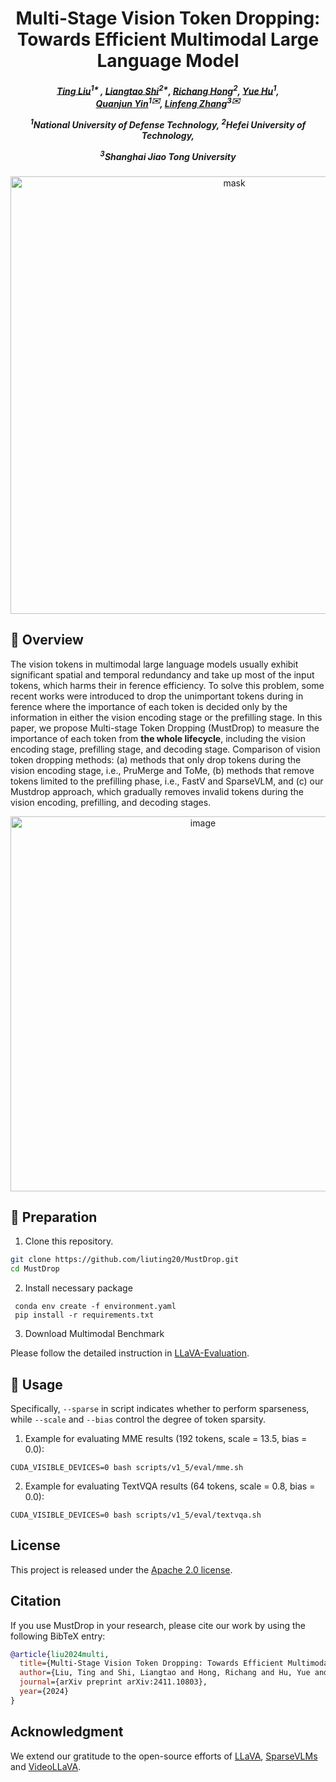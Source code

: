 <div align="center">

<h1> Multi-Stage Vision Token Dropping: Towards Efficient Multimodal Large Language Model </h1>

<h5 align="center"> 

[Ting Liu]()<sup>1* </sup>,
[Liangtao Shi]()<sup>2*</sup>,
[Richang Hong]()<sup>2</sup>,
[Yue Hu]()<sup>1</sup>,\
[Quanjun Yin]()<sup>1✉️</sup>,
[Linfeng Zhang]()<sup>3✉️</sup>

<sup>1</sup>National University of Defense Technology, <sup>2</sup>Hefei University of Technology,

<sup>3</sup>Shanghai Jiao Tong University

</h5>
</div>

<p align='center'>
<img src='./assests/main.png' alt='mask' width='700px'>
</p>

## 👀 Overview

The vision tokens in multimodal large language models usually exhibit significant spatial and temporal redundancy and take up most of the input tokens, which harms their in ference efficiency. To solve this problem, some recent works were introduced to drop the unimportant tokens during in ference where the importance of each token is decided only by the information in either the vision encoding stage or the prefilling stage. In this paper, we propose Multi-stage Token Dropping (MustDrop) to measure the importance of each token from **the whole lifecycle**, including the vision encoding stage, prefilling stage, and decoding stage. Comparison of vision token dropping methods: (a) methods that only drop tokens during the vision encoding stage, i.e., PruMerge and ToMe, (b) methods that remove tokens limited to the prefilling phase, i.e., FastV and SparseVLM, and (c) our Mustdrop approach, which gradually removes invalid tokens during the vision encoding, prefilling, and decoding stages.

<div align=center>
<img width="600" alt="image" src="./assests/intro.png">
</div>

## 👨 Preparation

1. Clone this repository.
```bash
git clone https://github.com/liuting20/MustDrop.git
cd MustDrop
```

2. Install necessary package
```Shell
 conda env create -f environment.yaml      
 pip install -r requirements.txt
```

3. Download Multimodal Benchmark

Please follow the detailed instruction in [LLaVA-Evaluation](https://github.com/haotian-liu/LLaVA/blob/main/docs/Evaluation.md).

## 🎯 Usage
Specifically, `--sparse` in script indicates whether to perform sparseness, while `--scale` and `--bias` control the degree of token sparsity.

1. Example for evaluating MME results (192 tokens, scale = 13.5, bias = 0.0):
```Shell
CUDA_VISIBLE_DEVICES=0 bash scripts/v1_5/eval/mme.sh
```

2. Example for evaluating TextVQA results (64 tokens, scale = 0.8, bias = 0.0):
```Shell
CUDA_VISIBLE_DEVICES=0 bash scripts/v1_5/eval/textvqa.sh
```

## License

This project is released under the [Apache 2.0 license](LICENSE).

## Citation

If you use MustDrop in your research, please cite our work by using the following BibTeX entry:
```bibtex
@article{liu2024multi,
  title={Multi-Stage Vision Token Dropping: Towards Efficient Multimodal Large Language Model},
  author={Liu, Ting and Shi, Liangtao and Hong, Richang and Hu, Yue and Yin, Quanjun and Zhang, Linfeng},
  journal={arXiv preprint arXiv:2411.10803},
  year={2024}
}

```
## Acknowledgment

We extend our gratitude to the open-source efforts of [LLaVA](https://github.com/haotian-liu/LLaVA), [SparseVLMs](https://github.com/dvlab-research/MGM) and [VideoLLaVA](https://github.com/PKU-YuanGroup/Video-LLaVA).
